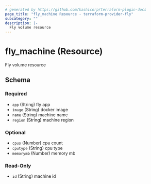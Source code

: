 ```yaml
---
# generated by https://github.com/hashicorp/terraform-plugin-docs
page_title: "fly_machine Resource - terraform-provider-fly"
subcategory: ""
description: |-
  Fly volume resource
---
```


# fly_machine (Resource)

Fly volume resource



<!-- schema generated by tfplugindocs -->
## Schema

### Required

- `app` (String) fly app
- `image` (String) docker image
- `name` (String) machine name
- `region` (String) machine region

### Optional

- `cpus` (Number) cpu count
- `cputype` (String) cpu type
- `memorymb` (Number) memory mb

### Read-Only

- `id` (String) machine id


